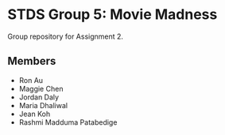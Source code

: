 # STDS Group 5: Movie Madness

Group repository for Assignment 2.

## Members

- Ron Au
- Maggie Chen
- Jordan Daly
- Maria Dhaliwal
- Jean Koh
- Rashmi Madduma Patabedige
